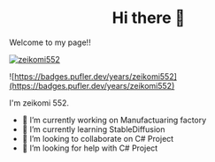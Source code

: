 # <center>Hi there 👋</center>

Welcome to my page!!

[![zeikomi552](https://github-readme-stats.vercel.app/api?username=zeikomi552)](https://github.com/zeikomi552/MovingWordPress)

![https://badges.pufler.dev/years/zeikomi552](https://badges.pufler.dev/years/zeikomi552)

I'm zeikomi 552.
- 🔭 I’m currently working on Manufactuaring factory
- 🌱 I’m currently learning StableDiffusion
- 👯 I’m looking to collaborate on C# Project
- 🤔 I’m looking for help with C# Project




<!--
**zeikomi552/zeikomi552** is a ✨ _special_ ✨ repository because its `README.md` (this file) appears on your GitHub profile.

Here are some ideas to get you started:

- 🔭 I’m currently working on Manufactuaring factory
- 🌱 I’m currently learning StableDiffusion
- 👯 I’m looking to collaborate on C# Project
- 🤔 I’m looking for help with C# Project
- 💬 Ask me about ...
- 📫 How to reach me: ...
- 😄 Pronouns: ...
- ⚡ Fun fact: ...
-->
